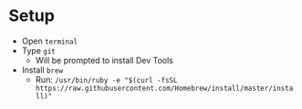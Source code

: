 # Setup
- Open `terminal`
- Type `git`
  - Will be prompted to install Dev Tools
- Install `brew`
  - Run: `/usr/bin/ruby -e "$(curl -fsSL https://raw.githubusercontent.com/Homebrew/install/master/install)"`
